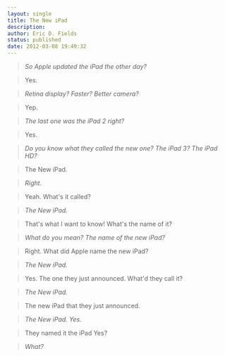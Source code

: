 ```yaml
---
layout: single
title: The New iPad
description: 
author: Eric D. Fields
status: published
date: 2012-03-08 19:49:32
---
```


> *So Apple updated the iPad the other day?*

> Yes.
 
> *Retina display? Faster? Better camera?*
 
> Yep.
 
> *The last one was the iPad 2 right?*
 
> Yes.
 
> *Do you know what they called the new one? The iPad 3? The iPad HD?*
 
> The New iPad.
 
> *Right.*
 
> Yeah. What's it called?
 
> *The New iPad.*
 
> That's what I want to know! What's the name of it?
 
> *What do you mean? The name of the new iPad?*
 
> Right. What did Apple name the new iPad?
 
> *The New iPad.*
 
> Yes. The one they just announced. What'd they call it?
 
> *The New iPad.*
 
> The new iPad that they just announced.
 
> *The New iPad. Yes.*
 
> They named it the iPad Yes?
 
> *What?*